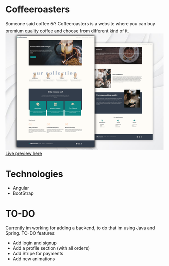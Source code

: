 # Coffeeroasters

Someone said coffee ☕? Coffeeroasters is a website where you can buy premium quality coffee and choose from different kind of it. <br>
![Alt text](src/assets/imgs/coffeeroaster_desktop_preview.png) <br>
 <a href="https://cofferoasters-danielrrapi.netlify.app">Live preview here</a> 

# Technologies
<ul>
  <li>Angular</li>
  <li>BootStrap</li>
</ul>

# TO-DO
Currently im working for adding a backend, to do that im using Java and Spring.
TO-DO features:
<ul>
  <li>Add login and signup</li>
  <li>Add a profile section (with all orders)
  <li>Add Stripe for payments</li> 
  <li>Add new animations</li>
</ul>
